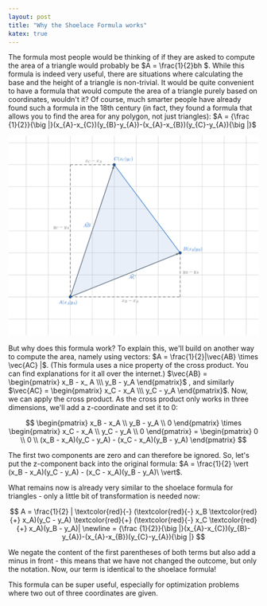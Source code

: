 ```yaml
---
layout: post
title: "Why the Shoelace Formula works"
katex: true
---
```


The formula most people would be thinking of if they are asked to compute the area of a triangle would probably be $A = \frac{1}{2}bh $.
While this formula is indeed very useful, there are situations where calculating the base and the height of a triangle is non-trivial. It would be quite convenient to have a formula that would compute the area of a triangle purely based on coordinates, wouldn't it? 
Of course, much smarter people have already found such a formula in the 18th century (in fact, they found a formula that allows you to find the area for any polygon, not just triangles): $A = {\frac {1}{2}}{\big |}(x_{A}-x_{C})(y_{B}-y_{A})-(x_{A}-x_{B})(y_{C}-y_{A}){\big |}$

![Visualization of the shoelace formula](/assets/shoelace_formula.png)

But why does this formula work? To explain this, we'll build on another way to compute the area, namely using vectors: 
$A = \frac{1}{2}|\vec{AB} \times \vec{AC} |$. 
(This formula uses a nice property of the cross product. You can find explanations for it all over the internet.) 
$\vec{AB} = \begin{pmatrix} x_B - x_ A \\\ y_B - y_A \end{pmatrix}$
, and similarly $\vec{AC} = \begin{pmatrix} x_C - x_A \\\ y_C - y_A \end{pmatrix}$. 
Now, we can apply the cross product. As the cross product only works in three dimensions, we'll add a z-coordinate and set it to 0: 

$$ \begin{pmatrix} x_B - x_A \\ y_B - y_A \\ 0 \end{pmatrix} \times \begin{pmatrix} x_C - x_A \\ y_C - y_A \\ 0 \end{pmatrix} = \begin{pmatrix} 0 \\ 0 \\ (x_B - x_A)(y_C - y_A) - (x_C - x_A)(y_B - y_A) \end{pmatrix} $$

The first two components are zero and can therefore be ignored. So, let's put the z-component back into the original formula: $A = \frac{1}{2} \vert (x_B - x_A)(y_C - y_A) - (x_C - x_A)(y_B - y_A)\ \vert$.

What remains now is already very similar to the shoelace formula for triangles - only a little bit of transformation is needed now:

$$ A = \frac{1}{2} | \textcolor{red}{-} (\textcolor{red}{-} x_B \textcolor{red}{+}  x_A)(y_C - y_A) \textcolor{red}{+} (\textcolor{red}{-} x_C \textcolor{red}{+}  x_A)(y_B - y_A)| \newline = {\frac {1}{2}}{\big |}(x_{A}-x_{C})(y_{B}-y_{A})-(x_{A}-x_{B})(y_{C}-y_{A}){\big |} $$

We negate the content of the first parentheses of both terms but also add a minus in front - this means that we have not changed the outcome, but only the notation. Now, our term is identical to the shoelace formula!

This formula can be super useful, especially for optimization problems where two out of three coordinates are given.